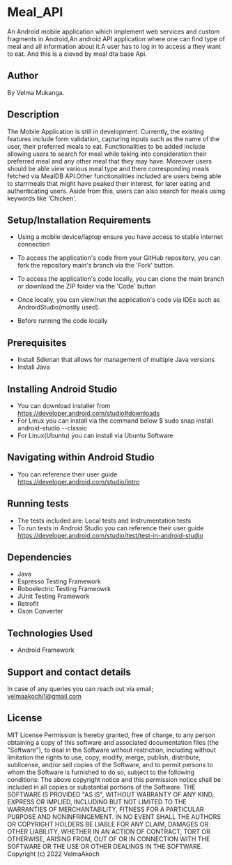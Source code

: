 # Meal_API
An Android mobile application which implement web services and custom fragments in Android,An android API application where one can find type of meal and all information about it.A user has to log in to access a they want to eat. And this is a cieved by meal dta base Api. 

## Author
By Velma Mukanga.

## Description
The Mobile Application is still in development. Currently, the existing features include form validation, capturing inputs such as the name of the user, their preferred meals to eat. Functionalities to be added include allowing users to search for meal while taking into consideration their preferred meal and any other meal that they may have. Moreover users should be able view various meal type and there corresponding meals fetched via MealDB API.Other functionalities included are users being able to starrmeals that might have peaked their interest, for later eating and authenticating users. Aside from this, users can also search for meals using keywords like 'Chicken'.

## Setup/Installation Requirements
- Using a mobile device/laptop ensure you have access to stable internet connection

- To access the application's code from your GitHub repository, you can fork the repository main's branch via the 'Fork' button.

- To access the application's code locally, you can clone the main branch or download the ZIP folder via the 'Code' button

- Once locally, you can view/run the application's code via IDEs such as AndroidStudio(mostly used).

- Before running the code locally

## Prerequisites
- Install Sdkman that allows for management of multiple Java versions
- Install Java

## Installing Android Studio
- You can download installer from https://developer.android.com/studio#downloads
- For Linux you can install via the command below
 $ sudo snap install android-studio --classic
- For Linux(Ubuntu) you can install via Ubuntu Software

## Navigating within Android Studio
- You can reference their user guide https://developer.android.com/studio/intro

## Running tests
- The tests included are: Local tests and Instrumentation tests
- To run tests in Android Studio you can reference their user guide https://developer.android.com/studio/test/test-in-android-studio

## Dependencies
- Java
- Espresso Testing Framework
- Roboelectric Testing Frameowrk
- JUnit Testing Framework
- Retrofit
- Gson Converter

## Technologies Used
- Android Framework

## Support and contact details
In case of any queries you can reach out via email; velmaakochi1@gmail.com

## License
MIT License Permission is hereby granted, free of charge, to any person obtaining a copy of this software and associated documentation files (the "Software"), to deal in the Software without restriction, including without limitation the rights to use, copy, modify, merge, publish, distribute, sublicense, and/or sell copies of the Software, and to permit persons to whom the Software is furnished to do so, subject to the following conditions:
The above copyright notice and this permission notice shall be included in all copies or substantial portions of the Software.
THE SOFTWARE IS PROVIDED "AS IS", WITHOUT WARRANTY OF ANY KIND, EXPRESS OR IMPLIED, INCLUDING BUT NOT LIMITED TO THE WARRANTIES OF MERCHANTABILITY, FITNESS FOR A PARTICULAR PURPOSE AND NONINFRINGEMENT. IN NO EVENT SHALL THE AUTHORS OR COPYRIGHT HOLDERS BE LIABLE FOR ANY CLAIM, DAMAGES OR OTHER LIABILITY, WHETHER IN AN ACTION OF CONTRACT, TORT OR OTHERWISE, ARISING FROM, OUT OF OR IN CONNECTION WITH THE SOFTWARE OR THE USE OR OTHER DEALINGS IN THE SOFTWARE.
Copyright (c) 2022 VelmaAkoch
